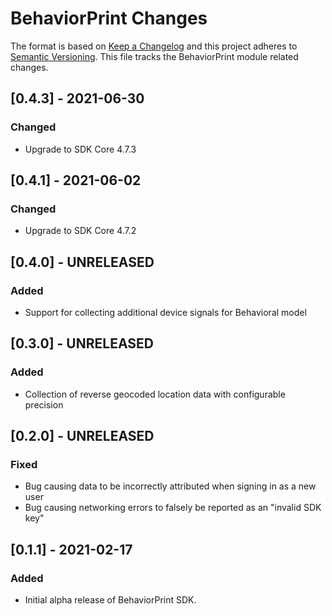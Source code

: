 # BehaviorPrint Changes

The format is based on [Keep a Changelog](https://keepachangelog.com/en/1.0.0/)
and this project adheres to [Semantic Versioning](https://semver.org/spec/v2.0.0.html).
This file tracks the BehaviorPrint module related changes.

## [0.4.3] - 2021-06-30

### Changed

- Upgrade to SDK Core 4.7.3


## [0.4.1] - 2021-06-02

### Changed

- Upgrade to SDK Core 4.7.2

## [0.4.0] - UNRELEASED

### Added

- Support for collecting additional device signals for Behavioral model

## [0.3.0] - UNRELEASED

### Added

- Collection of reverse geocoded location data with configurable precision

## [0.2.0] - UNRELEASED

### Fixed

- Bug causing data to be incorrectly attributed when signing in as a new user
- Bug causing networking errors to falsely be reported as an "invalid SDK key"

## [0.1.1] - 2021-02-17

### Added

- Initial alpha release of BehaviorPrint SDK.
